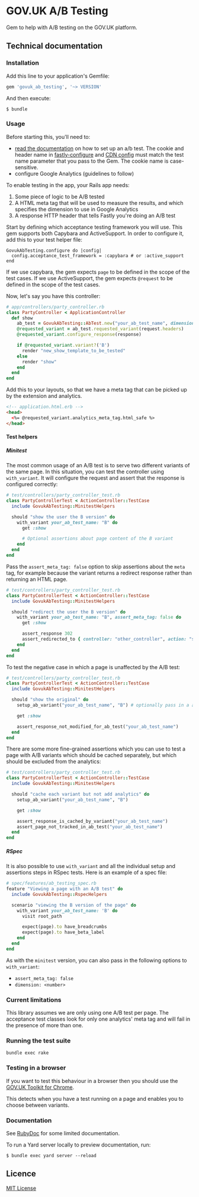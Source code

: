 # GOV.UK A/B Testing

Gem to help with A/B testing on the GOV.UK platform.

## Technical documentation

### Installation

Add this line to your application's Gemfile:

```ruby
gem 'govuk_ab_testing', '~> VERSION'
```

And then execute:

    $ bundle

### Usage

Before starting this, you'll need to:

- [read the documentation](https://docs.publishing.service.gov.uk/manual/ab-testing.html) on how to set up an a/b test. The cookie and header name in [fastly-configure](https://github.com/alphagov/fastly-configure) and  [CDN config](https://github.digital.cabinet-office.gov.uk/gds/cdn-configs) must match the test name parameter that you pass to the Gem. The cookie name is case-sensitive.
- configure Google Analytics (guidelines to follow)

To enable testing in the app, your Rails app needs:

1. Some piece of logic to be A/B tested
2. A HTML meta tag that will be used to measure the results, and which specifies
the dimension to use in Google Analytics
3. A response HTTP header that tells Fastly you're doing an A/B test

Start by defining which acceptance testing framework you will use. This gem
supports both Capybara and ActiveSupport. In order to configure it, add this to
your test helper file:

```
GovukAbTesting.configure do |config|
  config.acceptance_test_framework = :capybara # or :active_support
end
```

If we use capybara, the gem expects `page` to be defined in the scope of the
test cases. If we use ActiveSupport, the gem expects `@request` to be defined in
the scope of the test cases.

Now, let's say you have this controller:

```ruby
# app/controllers/party_controller.rb
class PartyController < ApplicationController
  def show
    ab_test = GovukAbTesting::AbTest.new("your_ab_test_name", dimension: 300)
    @requested_variant = ab_test.requested_variant(request.headers)
    @requested_variant.configure_response(response)

    if @requested_variant.variant?('B')
      render "new_show_template_to_be_tested"
    else
      render "show"
    end
  end
end
```

Add this to your layouts, so that we have a meta tag that can be picked up
by the extension and analytics.

```html
<!-- application.html.erb -->
<head>
  <%= @requested_variant.analytics_meta_tag.html_safe %>
</head>
```

#### Test helpers

##### Minitest

The most common usage of an A/B test is to serve two different variants of the
same page. In this situation, you can test the controller using `with_variant`.
It will configure the request and assert that the response is configured
correctly:

```ruby
# test/controllers/party_controller_test.rb
class PartyControllerTest < ActionController::TestCase
  include GovukAbTesting::MinitestHelpers

  should "show the user the B version" do
    with_variant your_ab_test_name: "B" do
      get :show

      # Optional assertions about page content of the B variant
    end
  end
end
```

Pass the `assert_meta_tag: false` option to skip assertions about the `meta`
tag, for example because the variant returns a redirect response rather than
returning an HTML page.

```ruby
# test/controllers/party_controller_test.rb
class PartyControllerTest < ActionController::TestCase
  include GovukAbTesting::MinitestHelpers

  should "redirect the user the B version" do
    with_variant your_ab_test_name: "B", assert_meta_tag: false do
      get :show

      assert_response 302
      assert_redirected_to { controller: "other_controller", action: "show" }
    end
  end
end
```

To test the negative case in which a page is unaffected by the A/B test:

```ruby
# test/controllers/party_controller_test.rb
class PartyControllerTest < ActionController::TestCase
  include GovukAbTesting::MinitestHelpers

  should "show the original" do
    setup_ab_variant("your_ab_test_name", "B") # optionally pass in a analytics dimension as the third argument

    get :show

    assert_response_not_modified_for_ab_test("your_ab_test_name")
  end
end
```

There are some more fine-grained assertions which you can use to test a page
with A/B variants which should be cached separately, but which should be
excluded from the analytics:

```ruby
# test/controllers/party_controller_test.rb
class PartyControllerTest < ActionController::TestCase
  include GovukAbTesting::MinitestHelpers

  should "cache each variant but not add analytics" do
    setup_ab_variant("your_ab_test_name", "B")

    get :show

    assert_response_is_cached_by_variant("your_ab_test_name")
    assert_page_not_tracked_in_ab_test("your_ab_test_name")
  end
end
```

##### RSpec

It is also possible to use `with_variant` and all the individual setup and
assertions steps in RSpec tests. Here is an example of a spec file:

```ruby
# spec/features/ab_testing_spec.rb
feature "Viewing a page with an A/B test" do
  include GovukAbTesting::RspecHelpers

  scenario "viewing the B version of the page" do
    with_variant your_ab_test_name: 'B' do
      visit root_path

      expect(page).to have_breadcrumbs
      expect(page).to have_beta_label
    end
  end
end
```

As with the `minitest` version, you can also pass in the following options to
`with_variant`:

- `assert_meta_tag: false`
- `dimension: <number>`

### Current limitations

This library assumes we are only using one A/B test per page. The acceptance
test classes look for only one analytics' meta tag and will fail in the presence
of more than one.

### Running the test suite

`bundle exec rake`

### Testing in a browser

If you want to test this behaviour in a browser then you should use the
[GOV.UK Toolkit for Chrome](https://github.com/alphagov/govuk-toolkit-chrome).

This detects when you have a test running on a page and enables you to choose
between variants.

### Documentation

See [RubyDoc](http://www.rubydoc.info/gems/govuk_ab_testing) for some limited documentation.

To run a Yard server locally to preview documentation, run:

    $ bundle exec yard server --reload

## Licence

[MIT License](LICENCE.txt)
